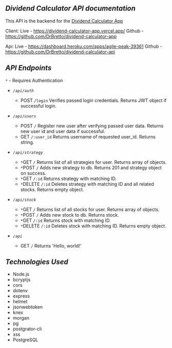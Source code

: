 ## **_Dividend Calculator API documentation_**

This API is the backend for the [Dividend Calculator App](https://github.com/DrBretto/dividend-calculator-app)

Client: Live - https://dividend-calculator-app.vercel.app/
Github - https://github.com/DrBretto/dividend-calculator-app

Api: Live - https://dashboard.heroku.com/apps/agile-peak-39361
Github - https://github.com/DrBretto/dividend-calculator-api

## _API Endpoints_

`*` - Requires Authentication

- _`/api/auth`_

  - POST `/login` Verifies passed login credentials. Returns JWT object if successful login.

- _`/api/users`_

  - POST `/` Register new user after verifying passed user data. Returns new user id and user data if successful.
  - GET `/:user_id` Returns username of requested user_id. Returns string.

- _`/api/strategy`_

  - `*`GET `/` Returns list of all strategies for user. Returns array of objects.
  - `*`POST `/` Adds new strategy to db. Returns 201 and strategy object on success.
  - `*`GET `/:id` Returns strategy with matching ID.
  - `*`DELETE `/:id` Deletes strategy with matching ID and all related stocks. Returns empty object.

- _`/api/stock`_

  - `*`GET `/` Returns list of all stocks for user. Returns array of objects.
  - `*`POST `/` Adds new stock to db. Returns stock.
  - `*`GET `/:id` Returns stock with matching ID.
  - `*`DELETE `/:id` Deletes stock with matching ID. Returns empty object.

- _`/api`_
  - GET `/` Returns 'Hello, world!'

## _Technologies Used_

- Node.js
- bcryptjs
- cors
- dotenv
- express
- helmet
- jsonwebtoken
- knex
- morgan
- pg
- postgrator-cli
- xss
- PostgreSQL
